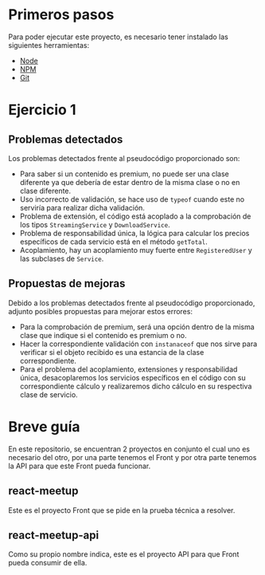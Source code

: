 # Primeros pasos
Para poder ejecutar este proyecto, es necesario tener instalado las siguientes herramientas:

- [Node](https://nodejs.org/en/download/package-manager/current)
- [NPM](https://docs.npmjs.com/downloading-and-installing-node-js-and-npm)
- [Git](https://git-scm.com/downloads)

# Ejercicio 1
## Problemas detectados
Los problemas detectados frente al pseudocódigo proporcionado son:
- Para saber si un contenido es premium, no puede ser una clase diferente ya que debería de estar dentro de la misma clase o no en clase diferente.
- Uso incorrecto de validación, se hace uso de `typeof` cuando este no serviría para realizar dicha validación.
- Problema de extensión, el código está acoplado a la comprobación de los tipos `StreamingService` y `DownloadService`.
- Problema de responsabilidad única, la lógica para calcular los precios específicos de cada servicio está en el método `getTotal`.
- Acoplamiento, hay un acoplamiento muy fuerte entre `RegisteredUser` y las subclases de `Service`.

## Propuestas de mejoras
Debido a los problemas detectados frente al pseudocódigo proporcionado, adjunto posibles propuestas para mejorar estos errores:
- Para la comprobación de premium, será una opción dentro de la misma clase que indique si el contenido es premium o no.
- Hacer la correspondiente validación con `instanaceof` que nos sirve para verificar si el objeto recibido es una estancia de la clase correspondiente.
- Para el problema del acoplamiento, extensiones y responsabilidad única, desacoplaremos los servicios específicos en el código con su correspondiente cálculo y realizaremos dicho cálculo en su respectiva clase de servicio.


# Breve guía
En este repositorio, se encuentran 2 proyectos en conjunto el cual uno es necesario del otro, por una parte tenemos el Front y por otra parte tenemos la API para que este Front pueda funcionar.

## react-meetup
Este es el proyecto Front que se pide en la prueba técnica a resolver.

## react-meetup-api
Como su propio nombre indica, este es el proyecto API para que Front pueda consumir de ella.